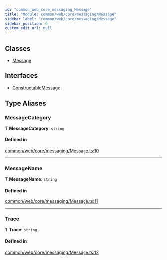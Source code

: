 ```yaml
---
id: "common_web_core_messaging_Message"
title: "Module: common/web/core/messaging/Message"
sidebar_label: "common/web/core/messaging/Message"
sidebar_position: 0
custom_edit_url: null
---
```


## Classes

- [Message](../classes/common_web_core_messaging_Message.Message.md)

## Interfaces

- [ConstructableMessage](../interfaces/common_web_core_messaging_Message.ConstructableMessage.md)

## Type Aliases

### MessageCategory

Ƭ **MessageCategory**: `string`

#### Defined in

[common/web/core/messaging/Message.ts:10](https://github.com/Soroush9978/rds-ng/blob/3365237/src/common/web/core/messaging/Message.ts#L10)

___

### MessageName

Ƭ **MessageName**: `string`

#### Defined in

[common/web/core/messaging/Message.ts:11](https://github.com/Soroush9978/rds-ng/blob/3365237/src/common/web/core/messaging/Message.ts#L11)

___

### Trace

Ƭ **Trace**: `string`

#### Defined in

[common/web/core/messaging/Message.ts:12](https://github.com/Soroush9978/rds-ng/blob/3365237/src/common/web/core/messaging/Message.ts#L12)
